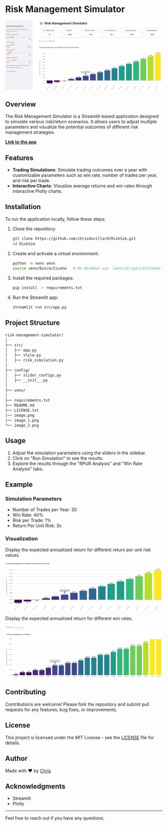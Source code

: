
# Risk Management Simulator

![App Image](./image.png)

## Overview

The Risk Management Simulator is a Streamlit-based application designed to simulate various risk/return scenarios. It allows users to adjust multiple parameters and visualize the potential outcomes of different risk management strategies.

**[Link to the app](https://risk-return-analysis.streamlit.app/)**

## Features

- **Trading Simulations**: Simulate trading outcomes over a year with customizable parameters such as win rate, number of trades per year, and risk per trade.
- **Interactive Charts**: Visualize average returns and win rates through interactive Plotly charts.

## Installation

To run the application locally, follow these steps:

1. Clone the repository:
   ```sh
   git clone https://github.com/chrisduvillard/RiskSim.git
   cd RiskSim
   ```

2. Create and activate a virtual environment:
   ```sh
   python -m venv venv
   source venv/bin/activate   # On Windows use `venv\Scripts\activate`
   ```

3. Install the required packages:
   ```sh
   pip install -r requirements.txt
   ```

4. Run the Streamlit app:
   ```sh
   streamlit run src/app.py
   ```

## Project Structure

```
risk-management-simulator/
│
├── src/
│   ├── app.py
│   ├── style.py
│   ├── risk_simulation.py
│
├── config/
│   ├── slider_configs.py
│   ├── __init__.py
│
├── venv/
│
├── requirements.txt
├── README.md
├── LICENSE.txt
|── image.png
|── image_1.png
└── image_2.png
```

## Usage

1. Adjust the simulation parameters using the sliders in the sidebar.
2. Click on "Run Simulation" to see the results.
3. Explore the results through the "RPUR Analysis" and "Win Rate Analysis" tabs.

## Example

### Simulation Parameters
- Number of Trades per Year: 30
- Win Rate: 40%
- Risk per Trade: 1%
- Return Per Unit Risk: 3x

### Visualization

Display the expected annualized return for different return per unit risk values.

![App Image](./image_1.png)

Display the expected annualized return for different win rates.

![App Image](./image_2.png)


## Contributing

Contributions are welcome! Please fork the repository and submit pull requests for any features, bug fixes, or improvements.

## License

This project is licensed under the MIT License - see the [LICENSE](LICENSE.txt) file for details.

## Author

Made with ❤️ by [Chris](https://github.com/chrisduvillard)

## Acknowledgments

- Streamlit
- Plotly

---

Feel free to reach out if you have any questions.
